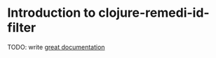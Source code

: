 # Introduction to clojure-remedi-id-filter

TODO: write [great documentation](http://jacobian.org/writing/what-to-write/)
